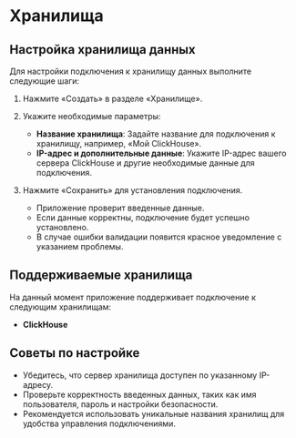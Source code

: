 # Хранилища

## Настройка хранилища данных

Для настройки подключения к хранилищу данных выполните следующие шаги:

1. Нажмите «Создать» в разделе «Хранилище».

2. Укажите необходимые параметры:
   - **Название хранилища**: Задайте название для подключения к хранилищу, например, «Мой ClickHouse».
   - **IP-адрес и дополнительные данные**: Укажите IP-адрес вашего сервера ClickHouse и другие необходимые данные для подключения.

3. Нажмите «Сохранить» для установления подключения.  
   - Приложение проверит введенные данные.  
   - Если данные корректны, подключение будет успешно установлено.  
   - В случае ошибки валидации появится красное уведомление с указанием проблемы.

## Поддерживаемые хранилища

На данный момент приложение поддерживает подключение к следующим хранилищам:
- **ClickHouse**

## Советы по настройке

- Убедитесь, что сервер хранилища доступен по указанному IP-адресу.  
- Проверьте корректность введенных данных, таких как имя пользователя, пароль и настройки безопасности.  
- Рекомендуется использовать уникальные названия хранилищ для удобства управления подключениями.
